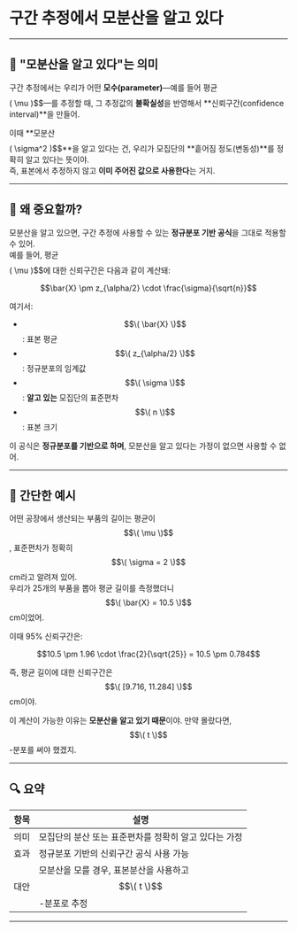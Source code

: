 # 구간 추정에서 **모분산을 알고 있다**

---

## 📘 "모분산을 알고 있다"는 의미

구간 추정에서는 우리가 어떤 **모수(parameter)**—예를 들어 평균 $$$$\( \mu \)$$—를 추정할 때, 그 추정값의 **불확실성**을 반영해서 **신뢰구간(confidence interval)**을 만들어.

이때 **모분산 $$$$\( \sigma^2 \)$$**을 알고 있다는 건, 우리가 모집단의 **흩어짐 정도(변동성)**를 정확히 알고 있다는 뜻이야.  
즉, 표본에서 추정하지 않고 **이미 주어진 값으로 사용한다**는 거지.

---

## 🎯 왜 중요할까?

모분산을 알고 있으면, 구간 추정에 사용할 수 있는 **정규분포 기반 공식**을 그대로 적용할 수 있어.  
예를 들어, 평균 $$$$\( \mu \)$$에 대한 신뢰구간은 다음과 같이 계산돼:

$$\bar{X} \pm z_{\alpha/2} \cdot \frac{\sigma}{\sqrt{n}}$$

여기서:
- $$\( \bar{X} \)$$: 표본 평균  
- $$\( z_{\alpha/2} \)$$: 정규분포의 임계값  
- $$\( \sigma \)$$: **알고 있는** 모집단의 표준편차  
- $$\( n \)$$: 표본 크기

이 공식은 **정규분포를 기반으로 하며**, 모분산을 알고 있다는 가정이 없으면 사용할 수 없어.

---

## 🧪 간단한 예시

어떤 공장에서 생산되는 부품의 길이는 평균이 $$\( \mu \)$$, 표준편차가 정확히 $$\( \sigma = 2 \)$$cm라고 알려져 있어.  
우리가 25개의 부품을 뽑아 평균 길이를 측정했더니 $$\( \bar{X} = 10.5 \)$$cm이었어.

이때 95% 신뢰구간은:

$$10.5 \pm 1.96 \cdot \frac{2}{\sqrt{25}} = 10.5 \pm 0.784$$

즉, 평균 길이에 대한 신뢰구간은 $$\( [9.716, 11.284] \)$$cm이야.

이 계산이 가능한 이유는 **모분산을 알고 있기 때문**이야. 만약 몰랐다면, $$\( t \)$$-분포를 써야 했겠지.

---

## 🔍 요약

| 항목 | 설명 |
|------|------|
| 의미 | 모집단의 분산 또는 표준편차를 정확히 알고 있다는 가정 |
| 효과 | 정규분포 기반의 신뢰구간 공식 사용 가능 |
| 대안 | 모분산을 모를 경우, 표본분산을 사용하고 $$\( t \)$$-분포로 추정 |

---
